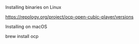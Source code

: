 Installing binaries on Linux

https://repology.org/project/ocp-open-cubic-player/versions

Installing on macOS

brew install ocp

